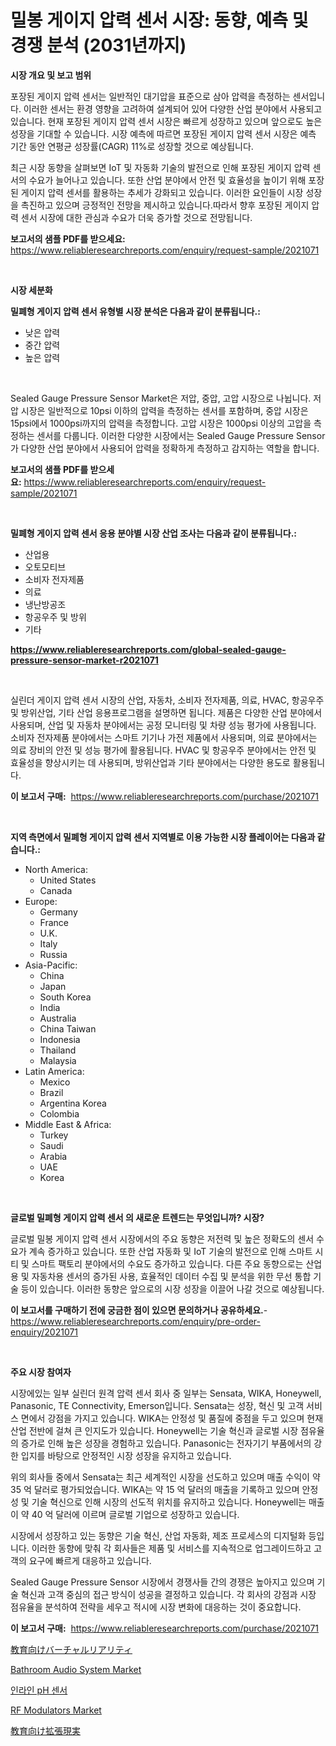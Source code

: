 <p><h1>밀봉 게이지 압력 센서 시장: 동향, 예측 및 경쟁 분석 (2031년까지)</h1></p><p><strong>시장 개요 및 보고 범위</strong></p>
<p><p>포장된 게이지 압력 센서는 일반적인 대기압을 표준으로 삼아 압력을 측정하는 센서입니다. 이러한 센서는 환경 영향을 고려하여 설계되어 있어 다양한 산업 분야에서 사용되고 있습니다. 현재 포장된 게이지 압력 센서 시장은 빠르게 성장하고 있으며 앞으로도 높은 성장을 기대할 수 있습니다. 시장 예측에 따르면 포장된 게이지 압력 센서 시장은 예측 기간 동안 연평균 성장률(CAGR) 11%로 성장할 것으로 예상됩니다.</p><p>최근 시장 동향을 살펴보면 IoT 및 자동화 기술의 발전으로 인해 포장된 게이지 압력 센서의 수요가 늘어나고 있습니다. 또한 산업 분야에서 안전 및 효율성을 높이기 위해 포장된 게이지 압력 센서를 활용하는 추세가 강화되고 있습니다. 이러한 요인들이 시장 성장을 촉진하고 있으며 긍정적인 전망을 제시하고 있습니다.따라서 향후 포장된 게이지 압력 센서 시장에 대한 관심과 수요가 더욱 증가할 것으로 전망됩니다.</p></p>
<p><strong>보고서의 샘플 PDF를 받으세요:</strong> <a href="https://www.reliableresearchreports.com/enquiry/request-sample/2021071">https://www.reliableresearchreports.com/enquiry/request-sample/2021071</a></p>
<p>&nbsp;</p>
<p><strong>시장 세분화</strong></p>
<p><strong>밀폐형 게이지 압력 센서 유형별 시장 분석은 다음과 같이 분류됩니다.:</strong></p>
<p><ul><li>낮은 압력</li><li>중간 압력</li><li>높은 압력</li></ul></p>
<p>&nbsp;</p>
<p><p>Sealed Gauge Pressure Sensor Market은 저압, 중압, 고압 시장으로 나뉩니다. 저압 시장은 일반적으로 10psi 이하의 압력을 측정하는 센서를 포함하며, 중압 시장은 15psi에서 1000psi까지의 압력을 측정합니다. 고압 시장은 1000psi 이상의 고압을 측정하는 센서를 다룹니다. 이러한 다양한 시장에서는 Sealed Gauge Pressure Sensor가 다양한 산업 분야에서 사용되어 압력을 정확하게 측정하고 감지하는 역할을 합니다.</p></p>
<p><strong>보고서의 샘플 PDF를 받으세요:</strong>&nbsp;<a href="https://www.reliableresearchreports.com/enquiry/request-sample/2021071">https://www.reliableresearchreports.com/enquiry/request-sample/2021071</a></p>
<p>&nbsp;</p>
<p><strong> 밀폐형 게이지 압력 센서 응용 분야별 시장 산업 조사는 다음과 같이 분류됩니다.:</strong></p>
<p><ul><li>산업용</li><li>오토모티브</li><li>소비자 전자제품</li><li>의료</li><li>냉난방공조</li><li>항공우주 및 방위</li><li>기타</li></ul></p>
<p><strong><a href="https://www.reliableresearchreports.com/global-sealed-gauge-pressure-sensor-market-r2021071">https://www.reliableresearchreports.com/global-sealed-gauge-pressure-sensor-market-r2021071</a></strong></p>
<p>&nbsp;</p>
<p><p>실린더 게이지 압력 센서 시장의 산업, 자동차, 소비자 전자제품, 의료, HVAC, 항공우주 및 방위산업, 기타 산업 응용프로그램을 설명하면 됩니다. 제품은 다양한 산업 분야에서 사용되며, 산업 및 자동차 분야에서는 공정 모니터링 및 차량 성능 평가에 사용됩니다. 소비자 전자제품 분야에서는 스마트 기기나 가전 제품에서 사용되며, 의료 분야에서는 의료 장비의 안전 및 성능 평가에 활용됩니다. HVAC 및 항공우주 분야에서는 안전 및 효율성을 향상시키는 데 사용되며, 방위산업과 기타 분야에서는 다양한 용도로 활용됩니다.</p></p>
<p><strong>이 보고서 구매:</strong>&nbsp; <a href="https://www.reliableresearchreports.com/purchase/2021071">https://www.reliableresearchreports.com/purchase/2021071</a></p>
<p>&nbsp;</p>
<p><strong>지역 측면에서 밀폐형 게이지 압력 센서 지역별로 이용 가능한 시장 플레이어는 다음과 같습니다.:</strong></p>
<p><ul>
    <li>
        North America:
        <ul>
            <li>United States</li>
            <li>Canada</li>
        </ul>
    </li>
    <li>
        Europe:
        <ul>
            <li>Germany</li>
            <li>France</li>
            <li>U.K.</li>
            <li>Italy</li>
            <li>Russia</li>
        </ul>
    </li>
    <li>
        Asia-Pacific:
        <ul>
            <li>China</li>
            <li>Japan</li>
            <li>South Korea</li>
            <li>India</li>
            <li>Australia</li>
            <li>China Taiwan</li>
            <li>Indonesia</li>
            <li>Thailand</li>
            <li>Malaysia</li>
        </ul>
    </li>
    <li>
        Latin America:
        <ul>
            <li>Mexico</li>
            <li>Brazil</li>
            <li>Argentina Korea</li>
            <li>Colombia</li>
        </ul>
    </li>
    <li>
        Middle East & Africa:
        <ul>
            <li>Turkey</li>
            <li>Saudi</li>
            <li>Arabia</li>
            <li>UAE</li>
            <li>Korea</li>
        </ul>
    </li>
    </ul></p>
<p>&nbsp;</p>
<p><strong>글로벌 밀폐형 게이지 압력 센서 의 새로운 트렌드는 무엇입니까? 시장?</strong></p>
<p><p>글로벌 밀봉 게이지 압력 센서 시장에서의 주요 동향은 저전력 및 높은 정확도의 센서 수요가 계속 증가하고 있습니다. 또한 산업 자동화 및 IoT 기술의 발전으로 인해 스마트 시티 및 스마트 팩토리 분야에서의 수요도 증가하고 있습니다. 다른 주요 동향으로는 산업용 및 자동차용 센서의 증가된 사용, 효율적인 데이터 수집 및 분석을 위한 무선 통합 기술 등이 있습니다. 이러한 동향은 앞으로의 시장 성장을 이끌어 나갈 것으로 예상됩니다.</p></p>
<p><strong>이 보고서를 구매하기 전에 궁금한 점이 있으면 문의하거나 공유하세요.</strong>- <a href="https://www.reliableresearchreports.com/enquiry/pre-order-enquiry/2021071">https://www.reliableresearchreports.com/enquiry/pre-order-enquiry/2021071</a></p>
<p>&nbsp;</p>
<p><strong>주요 시장 참여자</strong></p>
<p><p>시장에있는 일부 실린더 원격 압력 센서 회사 중 일부는 Sensata, WIKA, Honeywell, Panasonic, TE Connectivity, Emerson입니다. Sensata는 성장, 혁신 및 고객 서비스 면에서 강점을 가지고 있습니다. WIKA는 안정성 및 품질에 중점을 두고 있으며 현재 산업 전반에 걸쳐 큰 인지도가 있습니다. Honeywell는 기술 혁신과 글로벌 시장 점유율의 증가로 인해 높은 성장을 경험하고 있습니다. Panasonic는 전자기기 부품에서의 강한 입지를 바탕으로 안정적인 시장 성장을 유지하고 있습니다.</p><p>위의 회사들 중에서 Sensata는 최근 세계적인 시장을 선도하고 있으며 매출 수익이 약 35 억 달러로 평가되었습니다. WIKA는 약 15 억 달러의 매출을 기록하고 있으며 안정성 및 기술 혁신으로 인해 시장의 선도적 위치를 유지하고 있습니다. Honeywell는 매출이 약 40 억 달러에 이르며 글로벌 기업으로 성장하고 있습니다.</p><p>시장에서 성장하고 있는 동향은 기술 혁신, 산업 자동화, 제조 프로세스의 디지털화 등입니다. 이러한 동향에 맞춰 각 회사들은 제품 및 서비스를 지속적으로 업그레이드하고 고객의 요구에 빠르게 대응하고 있습니다.</p><p>Sealed Gauge Pressure Sensor 시장에서 경쟁사들 간의 경쟁은 높아지고 있으며 기술 혁신과 고객 중심의 접근 방식이 성공을 결정하고 있습니다. 각 회사의 강점과 시장 점유율을 분석하여 전략을 세우고 적시에 시장 변화에 대응하는 것이 중요합니다.</p></p>
<p><strong>이 보고서 구매:</strong>&nbsp;&nbsp;<a href="https://www.reliableresearchreports.com/purchase/2021071">https://www.reliableresearchreports.com/purchase/2021071</a></p>
<p><p><a href="https://github.com/Fatimaklein1/Market-Research-Report-List-1/blob/main/721536273227.md">教育向けバーチャルリアリティ</a></p><p><a href="https://issuu.com/reportprime-2/docs/bathroom-audio-system-market-size-2030.pptx">Bathroom Audio System Market</a></p><p><a href="https://github.com/JackieFauhey9089475/Market-Research-Report-List-1/blob/main/327503877833.md">인라인 pH 센서</a></p><p><a href="https://github.com/nathandecarvalho/Market-Research-Report-List-3/blob/main/rf-modulators-market.md">RF Modulators Market</a></p><p><a href="https://github.com/CloydAbbott2023/Market-Research-Report-List-1/blob/main/834800873226.md">教育向け拡張現実</a></p></p>